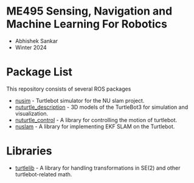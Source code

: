 # ME495 Sensing, Navigation and Machine Learning For Robotics
* Abhishek Sankar
* Winter 2024
# Package List
This repository consists of several ROS packages
- [nusim](nusim) - Turtlebot simulator for the NU slam project.
- [nuturtle_description](nuturtle_description) - 3D models of the TurtleBot3 for simulation and visualization.
- [nuturtle_control](nuturtle_control) - A library for controlling the motion of turtlebot.
- [nuslam](nuslam) - A library for implementing EKF SLAM on the Turtlebot.

# Libraries
- [turtlelib](turtlelib) - A library for handling transformations in SE(2) and other turtlebot-related math.

